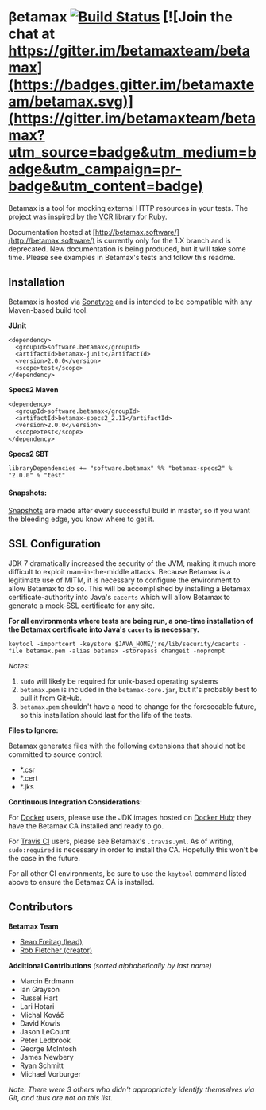 # &beta;etamax [![Build Status](https://travis-ci.org/betamaxteam/betamax.svg?branch=master)](https://travis-ci.org/betamaxteam/betamax) [![Join the chat at https://gitter.im/betamaxteam/betamax](https://badges.gitter.im/betamaxteam/betamax.svg)](https://gitter.im/betamaxteam/betamax?utm_source=badge&utm_medium=badge&utm_campaign=pr-badge&utm_content=badge)

Betamax is a tool for mocking external HTTP resources in your tests. The project was inspired by the [VCR](https://relishapp.com/vcr/vcr/docs) library for Ruby.

Documentation hosted at [http://betamax.software/](http://betamax.software/) is currently only for the 1.X branch and is deprecated. New documentation is being produced, but it will take some time. Please see examples in Betamax's tests and follow this readme.

## Installation

Betamax is hosted via [Sonatype](https://oss.sonatype.org/) and is intended to be compatible with any Maven-based build tool.

**JUnit**

```
<dependency>
  <groupId>software.betamax</groupId>
  <artifactId>betamax-junit</artifactId>
  <version>2.0.0</version>
  <scope>test</scope>
</dependency>
```

**Specs2 Maven**

```
<dependency>
  <groupId>software.betamax</groupId>
  <artifactId>betamax-specs2_2.11</artifactId>
  <version>2.0.0</version>
  <scope>test</scope>
</dependency>
```

**Specs2 SBT**

```
libraryDependencies += "software.betamax" %% "betamax-specs2" % "2.0.0" % "test"
```

#### Snapshots:

[Snapshots](https://oss.sonatype.org/content/repositories/snapshots/software/betamax/betamax-core) are made after every successful build in master, so if you want the bleeding edge, you know where to get it.

## SSL Configuration

JDK 7 dramatically increased the security of the JVM, making it much more difficult to exploit man-in-the-middle attacks. Because Betamax is a legitimate use of MITM, it is necessary to configure the environment to allow Betamax to do so. This will be accomplished by installing a Betamax certificate-authority into Java's `cacerts` which will allow Betamax to generate a mock-SSL certificate for any site.

**For all environments where tests are being run, a one-time installation of the Betamax certificate into Java's `cacerts` is necessary.**

	keytool -importcert -keystore $JAVA_HOME/jre/lib/security/cacerts -file betamax.pem -alias betamax -storepass changeit -noprompt
	
*Notes:*

1. `sudo` will likely be required for unix-based operating systems
2. `betamax.pem` is included in the `betamax-core.jar`, but it's probably best to pull it from GitHub.
3. `betamax.pem` shouldn't have a need to change for the foreseeable future, so this installation should last for the life of the tests.

**Files to Ignore:**

Betamax generates files with the following extensions that should not be committed to source control:

- *.csr
- *.cert
- *.jks

**Continuous Integration Considerations:**

For [Docker](https://www.docker.com) users, please use the JDK images hosted on [Docker Hub](https://hub.docker.com/r/betamax/betamax/); they have the Betamax CA installed and ready to go.

For [Travis CI](https://travis-ci.org/
) users, please see Betamax's `.travis.yml`. As of writing, `sudo:required` is necessary in order to install the CA. Hopefully this won't be the case in the future.

For all other CI environments, be sure to use the `keytool` command listed above to ensure the Betamax CA is installed.

## Contributors

**Betamax Team**

- [Sean Freitag (lead)](https://github.com/cowboygneox)
- [Rob Fletcher (creator)](https://github.com/robfletcher)

**Additional Contributions** *(sorted alphabetically by last name)*

- Marcin Erdmann
- Ian Grayson
- Russel Hart
- Lari Hotari
- Michal Kováč
- David Kowis
- Jason LeCount
- Peter Ledbrook
- George McIntosh
- James Newbery
- Ryan Schmitt
- Michael Vorburger

*Note: There were 3 others who didn't appropriately identify themselves via Git, and thus are not on this list.*
